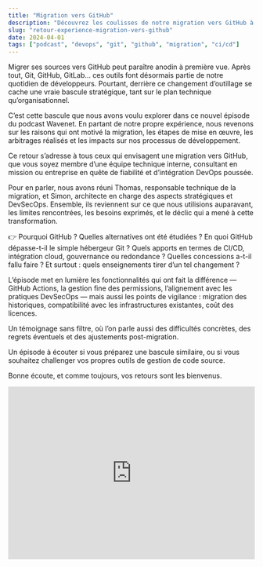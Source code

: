```yaml
---
title: "Migration vers GitHub"
description: "Découvrez les coulisses de notre migration vers GitHub à travers le témoignage de Thomas et Simon."
slug: "retour-experience-migration-vers-github"
date: 2024-04-01
tags: ["podcast", "devops", "git", "github", "migration", "ci/cd"]
---
```


Migrer ses sources vers GitHub peut paraître anodin à première vue. Après tout, Git, GitHub, GitLab… ces outils font désormais partie de notre quotidien de développeurs. Pourtant, derrière ce changement d’outillage se cache une vraie bascule stratégique, tant sur le plan technique qu’organisationnel.

C’est cette bascule que nous avons voulu explorer dans ce nouvel épisode du podcast Wavenet. En partant de notre propre expérience, nous revenons sur les raisons qui ont motivé la migration, les étapes de mise en œuvre, les arbitrages réalisés et les impacts sur nos processus de développement.

Ce retour s’adresse à tous ceux qui envisagent une migration vers GitHub, que vous soyez membre d’une équipe technique interne, consultant en mission ou entreprise en quête de fiabilité et d’intégration DevOps poussée.

Pour en parler, nous avons réuni Thomas, responsable technique de la migration, et Simon, architecte en charge des aspects stratégiques et DevSecOps. Ensemble, ils reviennent sur ce que nous utilisions auparavant, les limites rencontrées, les besoins exprimés, et le déclic qui a mené à cette transformation.

👉 Pourquoi GitHub ? Quelles alternatives ont été étudiées ? En quoi GitHub dépasse-t-il le simple hébergeur Git ? Quels apports en termes de CI/CD, intégration cloud, gouvernance ou redondance ? Quelles concessions a-t-il fallu faire ? Et surtout : quels enseignements tirer d’un tel changement ?

L’épisode met en lumière les fonctionnalités qui ont fait la différence — GitHub Actions, la gestion fine des permissions, l’alignement avec les pratiques DevSecOps — mais aussi les points de vigilance : migration des historiques, compatibilité avec les infrastructures existantes, coût des licences.

Un témoignage sans filtre, où l’on parle aussi des difficultés concrètes, des regrets éventuels et des ajustements post-migration.

Un épisode à écouter si vous préparez une bascule similaire, ou si vous souhaitez challenger vos propres outils de gestion de code source.

Bonne écoute, et comme toujours, vos retours sont les bienvenus.

<iframe
  style={{borderRadius: "12px"}}
  src="https://open.spotify.com/embed/episode/1O26cxQstpqYfoCGXDViVl?utm_source=generator"
  width="100%"
  height="352"
  frameBorder="0"
  allowFullScreen
  allow="autoplay; clipboard-write; encrypted-media; fullscreen; picture-in-picture"
  loading="lazy">
</iframe>
